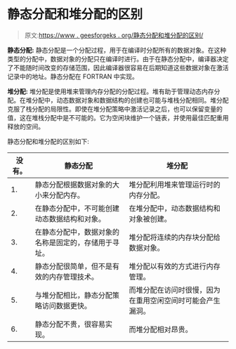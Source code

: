# 静态分配和堆分配的区别

> 原文:[https://www . geesforgeks . org/静态分配和堆分配的区别/](https://www.geeksforgeeks.org/difference-between-static-allocation-and-heap-allocation/)

**静态分配:**
静态分配是一个分配过程，用于在编译时分配所有的数据对象。在这种类型的分配中，数据对象的分配只在编译时进行。由于在静态分配中，编译器决定了不能随时间改变的存储范围，因此编译器很容易在后期知道这些数据对象在激活记录中的地址。静态分配在 FORTRAN 中实现。

**堆分配:**
堆分配是使用堆来管理内存分配的分配过程。堆有助于管理动态内存分配。在堆分配中，动态数据对象和数据结构的创建也可能与堆栈分配相同。堆分配克服了栈分配的局限性。即使在堆分配策略中激活记录之后，也可以保留变量的值，这在堆栈分配中是不可能的。它为空闲块维护一个链表，并使用最佳匹配重用释放的空间。

静态分配和堆分配的区别如下:

<center>

| 没有。 | 静态分配 | 堆分配 |
| --- | --- | --- |
| 1. | 静态分配根据数据对象的大小来分配内存。 | 堆分配利用堆来管理运行时的内存分配。 |
| 2. | 在静态分配中，不可能创建动态数据结构和对象。 | 在堆分配中，动态数据结构和对象被创建。 |
| 3. | 在静态分配中，数据对象的名称是固定的，存储用于寻址。 | 堆分配将连续的内存块分配给数据对象。 |
| 4. | 静态分配很简单，但不是有效的内存管理技术。 | 堆分配以有效的方式进行内存管理。 |
| 5. | 与堆分配相比，静态分配策略访问数据更快。 | 而堆分配在访问时很慢，因为在重用空闲空间时可能会产生漏洞。 |
| 6. | 静态分配不贵，很容易实现。 | 而堆分配相对昂贵。 |

</center>